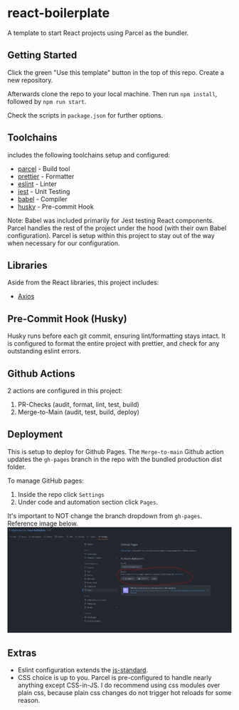 # react-boilerplate

A template to start React projects using Parcel as the bundler.

## Getting Started

Click the green "Use this template" button in the top of this repo. Create a new repository.

Afterwards clone the repo to your local machine. Then run `npm install`, followed by `npm run start`.

Check the scripts in `package.json` for further options.

## Toolchains

includes the following toolchains setup and configured:

-   [parcel](https://parceljs.org/) - Build tool
-   [prettier](https://prettier.io/) - Formatter
-   [eslint](https://eslint.org/) - Linter
-   [jest](https://jestjs.io/) - Unit Testing
-   [babel](https://babeljs.io/) - Compiler
-   [husky](https://github.com/typicode/husky) - Pre-commit Hook

Note: Babel was included primarily for Jest testing React components. Parcel handles the rest of the project under the hood (with their own Babel configuration). Parcel is setup within this project to stay out of the way when necessary for our configuration.

## Libraries

Aside from the React libraries, this project includes:

-   [Axios](https://axios-http.com/)

## Pre-Commit Hook (Husky)

Husky runs before each git commit, ensuring lint/formatting stays intact. It is configured to format the entire project with prettier, and check for any outstanding eslint errors.

## Github Actions

2 actions are configured in this project:

1.  PR-Checks (audit, format, lint, test, build)
2.  Merge-to-Main (audit, test, build, deploy)

## Deployment

This is setup to deploy for Github Pages. The `Merge-to-main` Github action updates the `gh-pages` branch in the repo with the bundled production dist folder.

To manage GitHub pages:

1.  Inside the repo click `Settings`
2.  Under code and automation section click `Pages`.

It's important to NOT change the branch dropdown from `gh-pages`. Reference image below.
![github pages setup info](./docs/gh-pages-setup.jpg)

## Extras

-   Eslint configuration extends the [js-standard](https://standardjs.com/).
-   CSS choice is up to you. Parcel is pre-configured to handle nearly anything except CSS-in-JS. I do recommend using css modules over plain css, because plain css changes do not trigger hot reloads for some reason.
